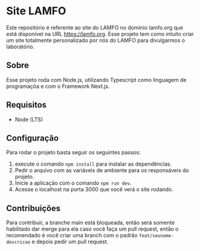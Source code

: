 # Site LAMFO

Este repositório é referente ao site do LAMFO no domínio lamfo.org que está disponível na URL https://lamfo.org. Esse projeto tem como intuito criar um site totalmente personalizado por nós do LAMFO para divulgarmos o laboratório.

## Sobre

Esse projeto roda com Node.js, utilizando Typescript como linguagem de programaçõa e com o Framework Next.js.

## Requisitos

- Node (LTS)

## Configuração

Para rodar o projeto basta seguir os seguintes passos:

1. execute o comando `npm install` para instalar as dependências.
2. Pedir o arquivo com as variáveis de ambiente para os responsáveis do projeto.
2. Inicie a aplicação com o comando `npm run dev`.
3. Acesse o localhost na porta 3000 que você verá o site rodando.

## Contribuições

Para contribuir, a branche main está bloqueada, então será somente habilitado dar merge para ela caso você faça um pull request, então o recomendado é você criar uma branch com o padrão `feat/seunome-descricao` e depois pedir um pull request.